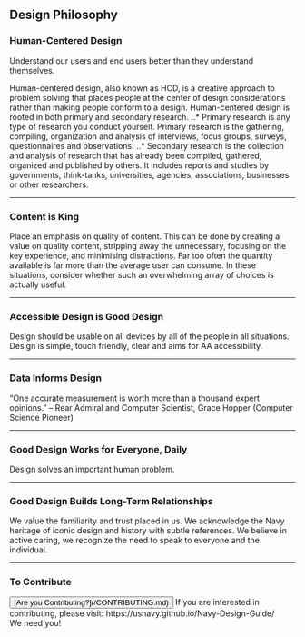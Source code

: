 ## Design Philosophy

### Human-Centered Design

Understand our users and end users better than they understand themselves.

Human-centered design, also known as HCD, is a creative approach to problem solving that places people at the center of design considerations rather than making people conform to a design. 
Human-centered design is rooted in both primary and secondary research. 
..* Primary research is any type of research you conduct yourself. Primary research is the gathering, compiling, organization and analysis of interviews, focus groups, surveys, questionnaires and observations. 
..* Secondary research is the collection and analysis of research that has already been compiled, gathered, organized and published by others. It includes reports and studies by governments, think-tanks, universities, agencies, associations, businesses or other researchers.

<hr>

### Content is King

Place an emphasis on quality of content. This can be done by creating a value on quality content, stripping away the unnecessary, focusing on the key experience, and minimising distractions. Far too often the quantity available is far more than the average user can consume. In these situations, consider whether such an overwhelming array of choices is actually useful.

<hr>

### Accessible Design is Good Design

Design should be usable on all devices by all of the people in all situations. Design is simple, touch friendly, clear and aims for AA accessibility.

<hr>

### Data Informs Design

“One accurate measurement is worth more than a thousand expert opinions.” 
– Rear Admiral and Computer Scientist, Grace Hopper 
  (Computer Science Pioneer)

<hr>

### Good Design Works for Everyone, Daily

Design solves an important human problem.

<hr>

### Good Design Builds Long-Term Relationships

We value the familiarity and trust placed in us. We acknowledge the Navy heritage of iconic design and history with subtle references.  We believe in active caring, we recognize the need to speak to everyone and the individual. 

<hr>

### To Contribute<br>
<button id="contribute-guidance">
[Are you Contributing?](/CONTRIBUTING.md)
</button>  
<span class="contribute-comment">If you are interested in contributing, please visit: https://usnavy.github.io/Navy-Design-Guide/ <br>We need you!</span>
<br>
<br>
